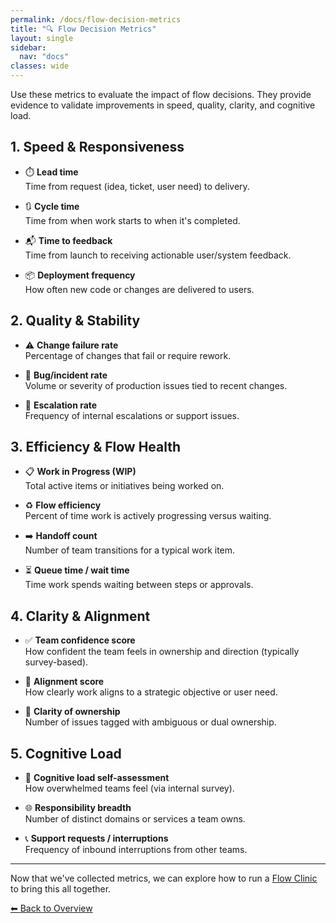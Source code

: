 ```yaml
---
permalink: /docs/flow-decision-metrics
title: "🔍 Flow Decision Metrics"
layout: single
sidebar:
  nav: "docs"
classes: wide
---
```


Use these metrics to evaluate the impact of flow decisions. They provide evidence to validate improvements in speed, quality, clarity, and cognitive load.

## 1. Speed & Responsiveness

- ⏱️ **Lead time**  
  Time from request (idea, ticket, user need) to delivery.

- 🔃 **Cycle time**  
  Time from when work starts to when it's completed.

- 📬 **Time to feedback**  
  Time from launch to receiving actionable user/system feedback.

- 📦 **Deployment frequency**  
  How often new code or changes are delivered to users.

## 2. Quality & Stability

- ⚠️ **Change failure rate**  
  Percentage of changes that fail or require rework.

- 🐞 **Bug/incident rate**  
  Volume or severity of production issues tied to recent changes.

- 🚨 **Escalation rate**  
  Frequency of internal escalations or support issues.

## 3. Efficiency & Flow Health

- 📋 **Work in Progress (WIP)**  
  Total active items or initiatives being worked on.

- ♻️ **Flow efficiency**  
  Percent of time work is actively progressing versus waiting.

- ➡️ **Handoff count**  
  Number of team transitions for a typical work item.

- ⏳ **Queue time / wait time**  
  Time work spends waiting between steps or approvals.

## 4. Clarity & Alignment

- ✅ **Team confidence score**  
  How confident the team feels in ownership and direction (typically survey-based).

- 🧭 **Alignment score**  
  How clearly work aligns to a strategic objective or user need.

- 🧾 **Clarity of ownership**  
  Number of issues tagged with ambiguous or dual ownership.

## 5. Cognitive Load

- 🧠 **Cognitive load self-assessment**  
  How overwhelmed teams feel (via internal survey).

- 🌐 **Responsibility breadth**  
  Number of distinct domains or services a team owns.

- 📞 **Support requests / interruptions**  
  Frequency of inbound interruptions from other teams.

---

Now that we've collected metrics, we can explore how to run a [Flow Clinic](/docs/flow-clinic) to bring this all together.

[⬅ Back to Overview](/docs/overview)
